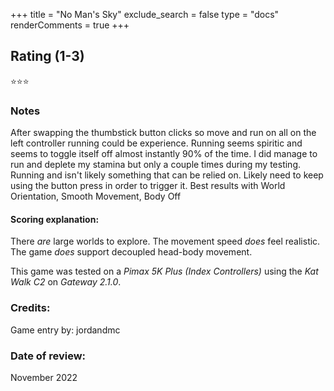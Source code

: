 +++
title = "No Man's Sky"
exclude_search = false
type = "docs"
renderComments = true
+++

## Rating (1-3)
⭐⭐⭐

### Notes
After swapping the thumbstick button clicks so move and run on all on the left controller running could be experience. Running seems spiritic and seems to toggle itself off almost instantly 90% of the time. I did manage to run and deplete my stamina but only a couple times during my testing. Running and isn't likely something that can be relied on. Likely need to keep using the button press in order to trigger it. 
Best results with World Orientation, Smooth Movement, Body Off

#### Scoring explanation:
There *are* large worlds to explore.
The movement speed *does* feel realistic.
The game *does* support decoupled head-body movement.

This game was tested on a *Pimax 5K Plus (Index Controllers)* using the *Kat Walk C2* on *Gateway 2.1.0*.
### Credits:
Game entry by: jordandmc

### Date of review:
November 2022

